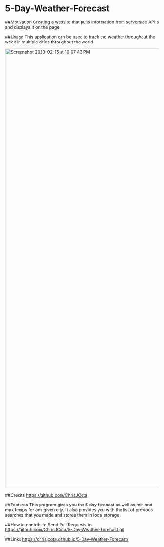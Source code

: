 # 5-Day-Weather-Forecast

##Motivation
Creating a website that pulls information from serverside API's and displays it on the page

##Usage
This application can be used to track the weather throughout the week in multiple cities throughout the world

<img width="1440" alt="Screenshot 2023-02-15 at 10 07 43 PM" src="https://user-images.githubusercontent.com/118009584/219258214-5d525957-4f07-42a2-bfa9-84980c70a7c7.png">



##Credits
https://github.com/ChrisJCota

##Features
This program gives you the 5 day forecast as well as min and max temps for any given city. It also provides you with the list of previous searches that you made and stores them in local storage

##How to contribute
Send Pull Requests to https://github.com/ChrisJCota/5-Day-Weather-Forecast.git

##Links
https://chrisjcota.github.io/5-Day-Weather-Forecast/
